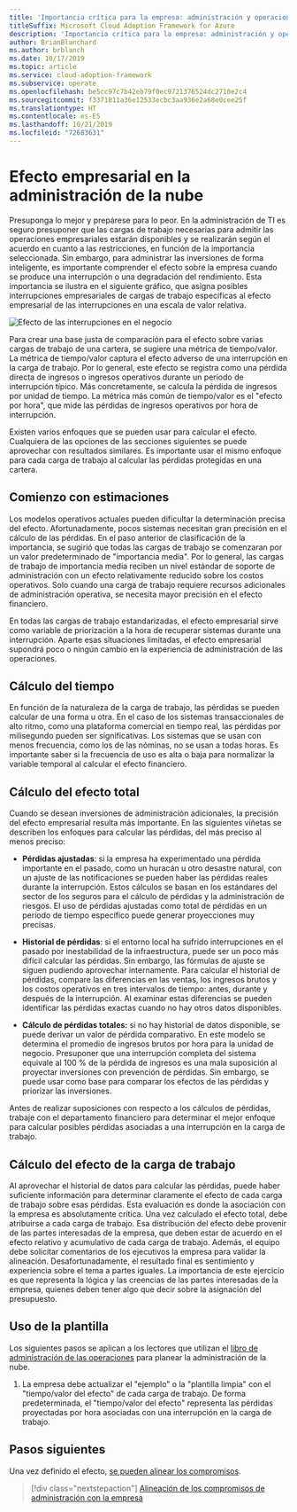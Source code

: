 ```yaml
---
title: 'Importancia crítica para la empresa: administración y operaciones de la nube'
titleSuffix: Microsoft Cloud Adoption Framework for Azure
description: 'Importancia crítica para la empresa: administración y operaciones de la nube'
author: BrianBlanchard
ms.author: brblanch
ms.date: 10/17/2019
ms.topic: article
ms.service: cloud-adoption-framework
ms.subservice: operate
ms.openlocfilehash: be5cc97c7b42eb79f0ec9721376524dc2710e2c4
ms.sourcegitcommit: f3371811a36e12533ecbc3aa936e2a68e0cee25f
ms.translationtype: HT
ms.contentlocale: es-ES
ms.lasthandoff: 10/21/2019
ms.locfileid: "72683631"
---
```

# <a name="business-impact-in-cloud-management"></a>Efecto empresarial en la administración de la nube

Presuponga lo mejor y prepárese para lo peor. En la administración de TI es seguro presuponer que las cargas de trabajo necesarias para admitir las operaciones empresariales estarán disponibles y se realizarán según el acuerdo en cuanto a las restricciones, en función de la importancia seleccionada. Sin embargo, para administrar las inversiones de forma inteligente, es importante comprender el efecto sobre la empresa cuando se produce una interrupción o una degradación del rendimiento. Esta importancia se ilustra en el siguiente gráfico, que asigna posibles interrupciones empresariales de cargas de trabajo específicas al efecto empresarial de las interrupciones en una escala de valor relativa.

![Efecto de las interrupciones en el negocio](../../_images/manage/time-value-impact.png)

Para crear una base justa de comparación para el efecto sobre varias cargas de trabajo de una cartera, se sugiere una métrica de tiempo/valor. La métrica de tiempo/valor captura el efecto adverso de una interrupción en la carga de trabajo. Por lo general, este efecto se registra como una pérdida directa de ingresos o ingresos operativos durante un período de interrupción típico. Más concretamente, se calcula la pérdida de ingresos por unidad de tiempo. La métrica más común de tiempo/valor es el "efecto por hora", que mide las pérdidas de ingresos operativos por hora de interrupción.

Existen varios enfoques que se pueden usar para calcular el efecto. Cualquiera de las opciones de las secciones siguientes se puede aprovechar con resultados similares. Es importante usar el mismo enfoque para cada carga de trabajo al calcular las pérdidas protegidas en una cartera.

## <a name="start-with-estimates"></a>Comienzo con estimaciones

Los modelos operativos actuales pueden dificultar la determinación precisa del efecto. Afortunadamente, pocos sistemas necesitan gran precisión en el cálculo de las pérdidas. En el paso anterior de clasificación de la importancia, se sugirió que todas las cargas de trabajo se comenzaran por un valor predeterminado de "importancia media". Por lo general, las cargas de trabajo de importancia media reciben un nivel estándar de soporte de administración con un efecto relativamente reducido sobre los costos operativos. Solo cuando una carga de trabajo requiere recursos adicionales de administración operativa, se necesita mayor precisión en el efecto financiero.

En todas las cargas de trabajo estandarizadas, el efecto empresarial sirve como variable de priorización a la hora de recuperar sistemas durante una interrupción. Aparte esas situaciones limitadas, el efecto empresarial supondrá poco o ningún cambio en la experiencia de administración de las operaciones. 

## <a name="calculating-time"></a>Cálculo del tiempo

En función de la naturaleza de la carga de trabajo, las pérdidas se pueden calcular de una forma u otra. En el caso de los sistemas transaccionales de alto ritmo, como una plataforma comercial en tiempo real, las pérdidas por milisegundo pueden ser significativas. Los sistemas que se usan con menos frecuencia, como los de las nóminas, no se usan a todas horas. Es importante saber si la frecuencia de uso es alta o baja para normalizar la variable temporal al calcular el efecto financiero.

## <a name="calculating-total-impact"></a>Cálculo del efecto total

Cuando se desean inversiones de administración adicionales, la precisión del efecto empresarial resulta más importante. En las siguientes viñetas se describen los enfoques para calcular las pérdidas, del más preciso al menos preciso:

- **Pérdidas ajustadas**: si la empresa ha experimentado una pérdida importante en el pasado, como un huracán u otro desastre natural, con un ajuste de las notificaciones se pueden haber las pérdidas reales durante la interrupción. Estos cálculos se basan en los estándares del sector de los seguros para el cálculo de pérdidas y la administración de riesgos. El uso de pérdidas ajustadas como total de pérdidas en un período de tiempo específico puede generar proyecciones muy precisas.

- **Historial de pérdidas**: si el entorno local ha sufrido interrupciones en el pasado por inestabilidad de la infraestructura, puede ser un poco más difícil calcular las pérdidas. Sin embargo, las fórmulas de ajuste se siguen pudiendo aprovechar internamente. Para calcular el historial de pérdidas, compare las diferencias en las ventas, los ingresos brutos y los costos operativos en tres intervalos de tiempo: antes, durante y después de la interrupción. Al examinar estas diferencias se pueden identificar las pérdidas exactas cuando no hay otros datos disponibles.

- **Cálculo de pérdidas totales:** si no hay historial de datos disponible, se puede derivar un valor de pérdida comparativo. En este modelo se determina el promedio de ingresos brutos por hora para la unidad de negocio. Presuponer que una interrupción completa del sistema equivale al 100 % de la pérdida de ingresos es una mala suposición al proyectar inversiones con prevención de pérdidas. Sin embargo, se puede usar como base para comparar los efectos de las pérdidas y priorizar las inversiones.

Antes de realizar suposiciones con respecto a los cálculos de pérdidas, trabaje con el departamento financiero para determinar el mejor enfoque para calcular posibles pérdidas asociadas a una interrupción en la carga de trabajo.

## <a name="calculating-workload-impact"></a>Cálculo del efecto de la carga de trabajo

Al aprovechar el historial de datos para calcular las pérdidas, puede haber suficiente información para determinar claramente el efecto de cada carga de trabajo sobre esas pérdidas. Esta evaluación es donde la asociación con la empresa es absolutamente crítica. Una vez calculado el efecto total, debe atribuirse a cada carga de trabajo. Esa distribución del efecto debe provenir de las partes interesadas de la empresa, que deben estar de acuerdo en el efecto relativo y acumulativo de cada carga de trabajo. Además, el equipo debe solicitar comentarios de los ejecutivos la empresa para validar la alineación. Desafortunadamente, el resultado final es sentimiento y experiencia sobre el tema a partes iguales. La importancia de este ejercicio es que representa la lógica y las creencias de las partes interesadas de la empresa, quienes deben tener algo que decir sobre la asignación del presupuesto.

## <a name="using-the-template"></a>Uso de la plantilla

Los siguientes pasos se aplican a los lectores que utilizan el [libro de administración de las operaciones](https://raw.githubusercontent.com/microsoft/CloudAdoptionFramework/master/manage/opsmanagementworkbook.xlsx) para planear la administración de la nube.

1. La empresa debe actualizar el "ejemplo" o la "plantilla limpia" con el "tiempo/valor del efecto" de cada carga de trabajo. De forma predeterminada, el "tiempo/valor del efecto" representa las pérdidas proyectadas por hora asociadas con una interrupción en la carga de trabajo.

## <a name="next-steps"></a>Pasos siguientes

Una vez definido el efecto, [se pueden alinear los compromisos](./commitment.md).

> [!div class="nextstepaction"]
> [Alineación de los compromisos de administración con la empresa](./commitment.md)
